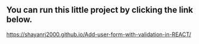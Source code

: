 ## You can run this little project by clicking the link below.
https://shayanrj2000.github.io/Add-user-form-with-validation-in-REACT/
